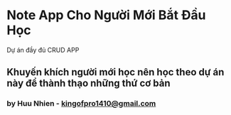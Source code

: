 # Note App Cho Người Mới Bắt Đầu Học

Dự án đầy đủ CRUD APP

## Khuyến khích người mới học nên học theo dự án này để thành thạo những thứ cơ bản 

### by Huu Nhien - kingofpro1410@gmail.com
